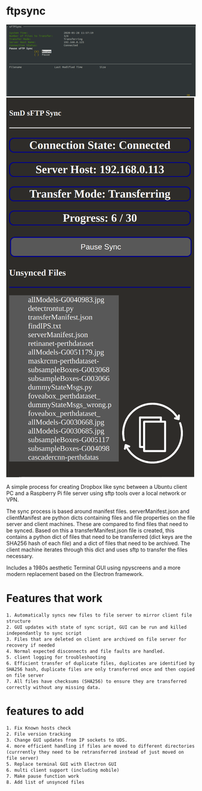 # ftpsync
![npyscreen based GUI](GUI.png)
![Electron App GUI](ElectronGUI.png)


A simple process for creating Dropbox like sync between a Ubuntu client PC and a Raspberry Pi file server using sftp tools over a local network or VPN. 

The sync process is based around manifest files. serverManifest.json and clientManifest are python dicts containing files and file properties on the file server and client machines. These are compared to find files that need to be synced. Based on this a transferManifest.json file is created, this contains a python dict of files that need to be transferred (dict keys are the SHA256 hash of each file) and a dict of files that need to be archived. The client machine iterates through this dict and uses sftp to transfer the files necessary.

Includes a 1980s aesthetic Terminal GUI using npyscreens and a more modern replacement based on the Electron framework.

# Features that work
    1. Automatically syncs new files to file server to mirror client file structure
    2. GUI updates with state of sync script, GUI can be run and killed independantly to sync script
    3. Files that are deleted on client are archived on file server for recovery if needed
    4. Normal expected disconnects and file faults are handled. 
    5. client logging for troubleshooting
    6. Efficient transfer of duplicate files, duplicates are identified by SHA256 hash, duplicate files are only transferred once and then copied on file server
    7. All files have checksums (SHA256) to ensure they are transferred correctly without any missing data. 
    
# features to add
    1. Fix Known hosts check 
    2. File version tracking
    3. Change GUI updates from IP sockets to UDS.
    4. more efficient handling if files are moved to different directories (currrently they need to be retransferred instead of just moved on file server)
    5. Replace terminal GUI with Electron GUI
    6. multi client support (including mobile)
    7. Make pause function work
    8. Add list of unsynced files
